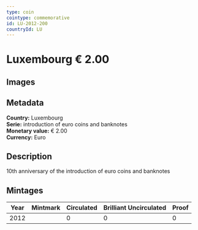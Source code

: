 ```yaml
---
type: coin
cointype: commemorative
id: LU-2012-200
countryId: LU
---
```


# Luxembourg € 2.00

## Images


## Metadata

**Country:** Luxembourg\
**Serie:** introduction of euro coins and banknotes\
**Monetary value:** € 2.00\
**Currency:** Euro

## Description
10th anniversary of the introduction of euro coins and banknotes

## Mintages

| Year | Mintmark | Circulated | Brilliant Uncirculated | Proof |
| ---- | -------- | ---------- | ---------------------- | ----- |
| 2012 |  | 0| 0 | 0 |
